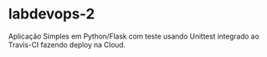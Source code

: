 # labdevops-2
Aplicação Simples em Python/Flask com teste usando Unittest integrado ao Travis-CI fazendo deploy na Cloud.

